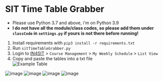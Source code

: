 # SIT Time Table Grabber
* Please use Python 3.7 and above, i'm on Python 3.9
* **I do not have all the module/class codes, so please add them under `classCode` in `settings.py` if yours is not there before running!**

1. Install requirements with `pip3 install -r requirements.txt`
2. Run `sitTimeTableGrabber.py`
3. Login to [IN4SIT](https://in4sit.singaporetech.edu.sg/) > `Course Management` > `My Weekly Schedule` > `List View`
4. Copy and paste the tables into a txt file <br>
![Example Table](https://user-images.githubusercontent.com/46685749/164976200-03a5c508-dc16-4936-bb99-90ce9d03c9a9.png)


 
![image](https://user-images.githubusercontent.com/46685749/164983678-296ab05c-0e53-4cf6-9a6a-a329e98081a4.png)
![image](https://user-images.githubusercontent.com/46685749/164983691-800fabf9-3287-459d-9aae-cdca0468d647.png)
![image](https://user-images.githubusercontent.com/46685749/164983709-470a5877-ed0c-45d7-b90a-8b8b55a1df29.png)
![image](https://user-images.githubusercontent.com/46685749/164983740-40a68529-e743-4e47-b60b-00e704959b4c.png)
